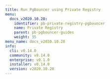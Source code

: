 ```yaml
---
title: Run PgBouncer using Private Registry
menu:
  docs_v2020.10.28:
    identifier: pb-private-registry-pgbouncer
    name: Private Registry
    parent: pb-pgbouncer-guides
    weight: 35
menu_name: docs_v2020.10.28
info:
  cli: v0.14.0
  community: v0.14.0
  enterprise: v0.1.0
  installer: v0.14.0
  version: v2020.10.28
---
```



